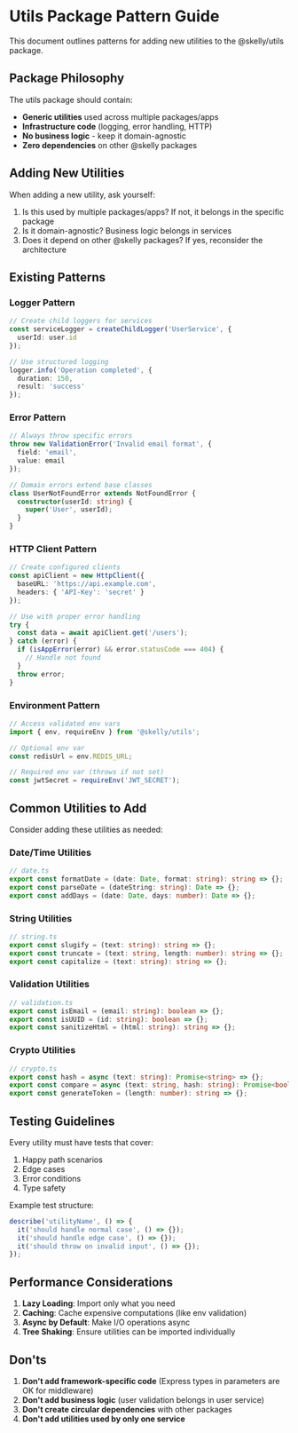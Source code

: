 # Utils Package Pattern Guide

This document outlines patterns for adding new utilities to the @skelly/utils package.

## Package Philosophy

The utils package should contain:
- **Generic utilities** used across multiple packages/apps
- **Infrastructure code** (logging, error handling, HTTP)
- **No business logic** - keep it domain-agnostic
- **Zero dependencies** on other @skelly packages

## Adding New Utilities

When adding a new utility, ask yourself:
1. Is this used by multiple packages/apps? If not, it belongs in the specific package
2. Is it domain-agnostic? Business logic belongs in services
3. Does it depend on other @skelly packages? If yes, reconsider the architecture

## Existing Patterns

### Logger Pattern
```typescript
// Create child loggers for services
const serviceLogger = createChildLogger('UserService', {
  userId: user.id
});

// Use structured logging
logger.info('Operation completed', {
  duration: 150,
  result: 'success'
});
```

### Error Pattern
```typescript
// Always throw specific errors
throw new ValidationError('Invalid email format', {
  field: 'email',
  value: email
});

// Domain errors extend base classes
class UserNotFoundError extends NotFoundError {
  constructor(userId: string) {
    super('User', userId);
  }
}
```

### HTTP Client Pattern
```typescript
// Create configured clients
const apiClient = new HttpClient({
  baseURL: 'https://api.example.com',
  headers: { 'API-Key': 'secret' }
});

// Use with proper error handling
try {
  const data = await apiClient.get('/users');
} catch (error) {
  if (isAppError(error) && error.statusCode === 404) {
    // Handle not found
  }
  throw error;
}
```

### Environment Pattern
```typescript
// Access validated env vars
import { env, requireEnv } from '@skelly/utils';

// Optional env var
const redisUrl = env.REDIS_URL;

// Required env var (throws if not set)
const jwtSecret = requireEnv('JWT_SECRET');
```

## Common Utilities to Add

Consider adding these utilities as needed:

### Date/Time Utilities
```typescript
// date.ts
export const formatDate = (date: Date, format: string): string => {};
export const parseDate = (dateString: string): Date => {};
export const addDays = (date: Date, days: number): Date => {};
```

### String Utilities
```typescript
// string.ts
export const slugify = (text: string): string => {};
export const truncate = (text: string, length: number): string => {};
export const capitalize = (text: string): string => {};
```

### Validation Utilities
```typescript
// validation.ts
export const isEmail = (email: string): boolean => {};
export const isUUID = (id: string): boolean => {};
export const sanitizeHtml = (html: string): string => {};
```

### Crypto Utilities
```typescript
// crypto.ts
export const hash = async (text: string): Promise<string> => {};
export const compare = async (text: string, hash: string): Promise<boolean> => {};
export const generateToken = (length: number): string => {};
```

## Testing Guidelines

Every utility must have tests that cover:
1. Happy path scenarios
2. Edge cases
3. Error conditions
4. Type safety

Example test structure:
```typescript
describe('utilityName', () => {
  it('should handle normal case', () => {});
  it('should handle edge case', () => {});
  it('should throw on invalid input', () => {});
});
```

## Performance Considerations

1. **Lazy Loading**: Import only what you need
2. **Caching**: Cache expensive computations (like env validation)
3. **Async by Default**: Make I/O operations async
4. **Tree Shaking**: Ensure utilities can be imported individually

## Don'ts

1. **Don't add framework-specific code** (Express types in parameters are OK for middleware)
2. **Don't add business logic** (user validation belongs in user service)
3. **Don't create circular dependencies** with other packages
4. **Don't add utilities used by only one service**